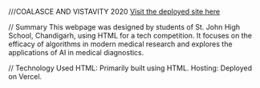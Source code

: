 ///COALASCE AND VISTAVITY 2020
[Visit the deployed site here](https://coalasce-and-visitavity.vercel.app/)


// Summary
This webpage was designed by students of St. John High School, Chandigarh, using HTML for a tech competition. It focuses on the efficacy of algorithms in modern medical research and explores the applications of AI in medical diagnostics.

// Technology Used
HTML: Primarily built using HTML.
Hosting: Deployed on Vercel.
